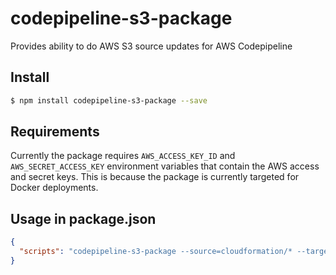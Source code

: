 # codepipeline-s3-package

Provides ability to do AWS S3 source updates for AWS Codepipeline


## Install

```sh
$ npm install codepipeline-s3-package --save
```


## Requirements

Currently the package requires `AWS_ACCESS_KEY_ID` and `AWS_SECRET_ACCESS_KEY` environment
variables that contain the AWS access and secret keys. This is because the package is
currently targeted for Docker deployments.


## Usage in package.json

```json
{
  "scripts": "codepipeline-s3-package --source=cloudformation/* --target-bucket=my-cloudformation-bucket --target-key=my-pipelines-source.zip"
}
```
